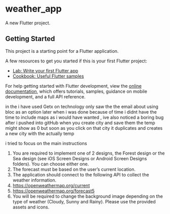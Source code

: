 # weather_app

A new Flutter project.

## Getting Started

This project is a starting point for a Flutter application.

A few resources to get you started if this is your first Flutter project:

- [Lab: Write your first Flutter app](https://docs.flutter.dev/get-started/codelab)
- [Cookbook: Useful Flutter samples](https://docs.flutter.dev/cookbook)

For help getting started with Flutter development, view the
[online documentation](https://docs.flutter.dev/), which offers tutorials,
samples, guidance on mobile development, and a full API reference.



in the i have used Getx on technology only saw the the email about using bloc as an option later when i was done
because of time i didnt have the time to include maps as i would have wanted , ive also noticed a boring bug after i pushed into gitHub
when you create city and save them the temp might show as 0 but soon as you click on that city it duplicates
and creates a new city with the actually temp

i tried to focus on the main instructions
1.	You are required to implement one of 2 designs, the Forest design or the Sea design (see iOS Screen Designs or Android Screen Designs folders). You can choose either one.
2.	The forecast must be based on the user’s current location.
3.	The application should connect to the following API to collect the weather information.
4.	https://openweathermap.org/current
5.	https://openweathermap.org/forecast5
6.	You will be required to change the background image depending on the type of weather (Cloudy, Sunny and Rainy). Please use the provided assets and icons.


